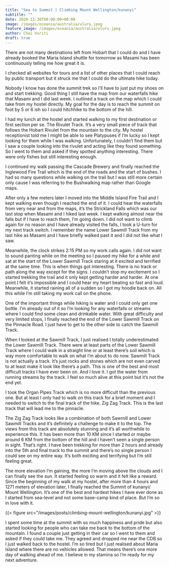 ```yaml
---
title: "Sea to Summit | Climbing Mount Wellington/kunanyi"
subtitle: ""
date: 2020-12-30T00:00:00+00:00
image: /images/oceania/australia/uluru.jpeg
feature_image: /images/oceania/australia/uluru.jpeg
author: Chai Vuriti
draft: true
---
```

There are not many destinations left from Hobart that I could do and I have already booked the Maria Island shuttle for tomorrow as Masami has been continuously telling me how great it is. 

I checked all websites for tours and a list of other places that I could reach by public transport but it struck me that I could do the ultimate hike today.

Nobody I know has done the summit trek so I’ll have to just put my shoes on and start trekking. Good thing I still have the map from our waterfalls hike that Masami and I did last week. I outlined a track on the map which I could take from my hostel directly. My goal for the day is to reach the summit on foot by 5 or 6 ish so I could hitchhike to the bottom of the hill.

I had my lunch at the hostel and started walking to my first destination or first section per se. The Rivulet Track. It’s a very small piece of track that follows the Hobart Rivulet from the mountain to the city. My hostel receptionist told me I might be able to see Platypuses if I’m lucky so I kept looking for them while I was walking. Unfortunately, I couldn’t find them but I saw a couple looking into the rivulet and acting like they found something. So I went to them and asked if they spotted anything interesting. There were only fishes but still interesting enough.

I continued my walk passing the Cascade Brewery and finally reached the Inglewood Fire Trail which is the end of the roads and the start of bushes. I had so many questions while walking on the trail but I was still more certain only cause I was referring to the Bushwalking map rather than Google maps.

After only a few meters later I moved into the Middle Island Fire Trail and I kept walking even though I reached the end of it. I could hear the waterfalls from very near and from the maps, it’s the Strickland Falls which was our last stop when Masami and I hiked last week. I kept walking almost near the falls but if I have to reach them, I’m going down. I did not want to climb again for no reason and I have already visited the falls, I took a U-turn for my next track switch. I remember the name Lower Sawmill Track from my last hike as Masami and I have briefly walked past it and I did not like what I saw.

Meanwhile, the clock strikes 2:15 PM so my work calls again. I did not want to sound panting while on the meeting so I paused my hike for a while and sat at the start of the Lower Sawmill Track staring at it excited and terrified at the same time. This is when things got interesting. There is no track or path along the way except for the signs. I couldn’t stop my excitement so I started trekking the trail and it only kept getting harder and harder. At one point I felt it’s impossible and I could hear my heart beating so fast and loud. Meanwhile, it started raining all of a sudden so I got my hoodie back on. All this while I’m still taking my work call on the phone.

One of the important things while hiking is water and I could only get one bottle. I’m already out of it so I’m looking for any waterfalls or streams where I could find some clean and drinkable water. With great difficulty and very limited stops, I finally reached the end of the Lower Sawmill Track on the Pinnacle Road. I just have to get to the other side to catch the Sawmill Track.

When I looked at the Sawmill Track, I just realised I totally underestimated the Lower Sawmill Track. There were at least parts of the Lower Sawmill Track where I could walk in a straight line or at least there’s soil which is way more comfortable to walk on what I’m about to do now. Sawmill Track is not actually a track. It’s just rocks and stones which are not even carved to at least make it look like there’s a path. This is one of the best and most difficult tracks I have ever been on. And I love it. I got the water from running streams by the track. I feel so much alive at this point but it’s not the end yet.

I took the Organ Pipes Track which is no more difficult than the previous one. But at least I only had to walk on this track for a brief moment and I needed to switch to the final track of the hike. Zig Zag Track. This is the last track that will lead me to the pinnacle.

The Zig Zag Track looks like a combination of both Sawmill and Lower Sawmill Tracks and it’s definitely a challenge to make it to the top. The views from this track are absolutely stunning and it’s all worthwhile to experience this. It has been more than 10 KM since I started or maybe around 6 KM from the bottom of the hill and I haven’t seen a single person in sight. That’s right. I have been trekking for more than 2 hours and already into the 5th and final track to the summit and there’s no single person I could see on my entire way. It’s both exciting and terrifying but I’m still feeling great.

The more elevation I’m gaining, the more I’m moving above the clouds and I can finally see the sun. It started feeling so warm and it felt like a reward. Since the beginning of my walk at my hostel, after more than 4 hours and 1271 meters of elevation later, I finally reached the Summit of kunanyi/ Mount Wellington. It’s one of the best and hardest hikes I have ever done as I started from sea-level and not some base-camp kind of place. But I’m so in love with it.

{{< figure src="/images/posts/climbing-mount-wellington/kunanyi.jpg"  >}}

I spent some time at the summit with so much happiness and pride but also started looking for people who can take me back to the bottom of the mountain. I found a couple just getting in their car so I went to them and asked if they could take me. They agreed and dropped me near the CDB so I just walked back to the hostel. I’m so tired but I just realised about Maria Island where there are no vehicles allowed. That means there’s one more day of walking ahead of me. I believe in my stamina so I’m ready for my next adventure.

